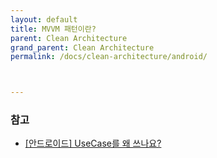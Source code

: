 ```yaml
---
layout: default
title: MVVM 패턴이란?
parent: Clean Architecture
grand_parent: Clean Architecture
permalink: /docs/clean-architecture/android/



---
```




### 참고

- [[안드로이드] UseCase를 왜 쓰나요?](https://velog.io/@cchloe2311/%EC%95%88%EB%93%9C%EB%A1%9C%EC%9D%B4%EB%93%9C-UseCase%EB%A5%BC-%EC%99%9C-%EC%93%B0%EB%82%98%EC%9A%94)

  

